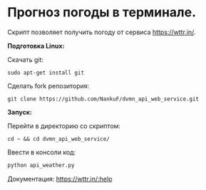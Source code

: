 # Прогноз погоды в терминале.

Скрипт позволяет получить погоду от сервиса https://wttr.in/.

**Подготовка Linux:**<br>

Скачать git:
```
sudo apt-get install git
```
Сделать fork репозитория:
```
git clone https://github.com/NankuF/dvmn_api_web_service.git
```

**Запуск:** <br>

Перейти в директорию со скриптом:
```
cd ~ && cd dvmn_api_web_service/
```

Ввести в консоли код:
```python
python api_weather.py
```


Документация:
https://wttr.in/:help